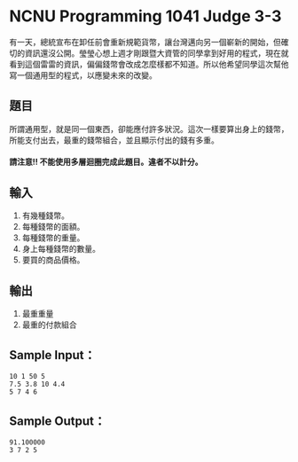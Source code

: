 ﻿# NCNU Programming 1041 Judge 3-3

有一天，總統宣布在卸任前會重新規範貨幣，讓台灣邁向另一個嶄新的開始，但確切的資訊還沒公開。瑩瑩心想上週才剛跟暨大資管的同學拿到好用的程式，現在就看到這個雷雷的資訊，偏偏錢幣會改成怎麼樣都不知道。所以他希望同學這次幫他寫一個通用型的程式，以應變未來的改變。

## 題目

所謂通用型，就是同一個東西，卻能應付許多狀況。這次一樣要算出身上的錢幣，所能支付出去，最重的錢幣組合，並且顯示付出的錢有多重。

#### 請注意!! 不能使用多層迴圈完成此題目。違者不以計分。

## 輸入

1) 有幾種錢幣。
2) 每種錢幣的面額。
3) 每種錢幣的重量。
4) 身上每種錢幣的數量。
5) 要買的商品價格。

## 輸出

1)  最重重量
2)  最重的付款組合

## Sample Input：

```
10 1 50 5
7.5 3.8 10 4.4
5 7 4 6
```

## Sample Output：

```
91.100000
3 7 2 5
```

